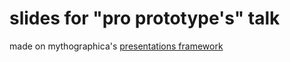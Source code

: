 # slides for "pro prototype's" talk

made on mythographica's [presentations framework](https://github.com/mythographica/slider)

